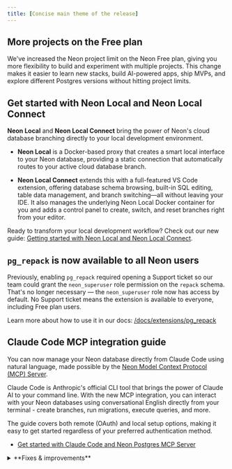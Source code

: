 ```yaml
---
title: [Concise main theme of the release]
---
```


## More projects on the Free plan

We've increased the Neon project limit on the Neon Free plan, giving you more flexibility to build and experiment with multiple projects. This change makes it easier to learn new stacks, build AI-powered apps, ship MVPs, and explore different Postgres versions without hitting project limits.

## Get started with Neon Local and Neon Local Connect

**Neon Local** and **Neon Local Connect** bring the power of Neon's cloud database branching directly to your local development environment.

- **Neon Local** is a Docker-based proxy that creates a smart local interface to your Neon database, providing a static connection that automatically routes to your active cloud database branch.

- **Neon Local Connect** extends this with a full-featured VS Code extension, offering database schema browsing, built-in SQL editing, table data management, and branch switching—all without leaving your IDE. It also manages the underlying Neon Local Docker container for you and adds a control panel to create, switch, and reset branches right from your editor.

Ready to transform your local development workflow? Check out our new guide: [Getting started with Neon Local and Neon Local Connect](https://neon.com/guides/neon-local).

## `pg_repack` is now available to all Neon users

Previously, enabling `pg_repack` required opening a Support ticket so our team could grant the `neon_superuser` role permission on the `repack` schema. That's no longer necessary — the `neon_superuser` role now has access by default. No Support ticket means the extension is available to everyone, including Free plan users.

Learn more about how to use it in our docs: [/docs/extensions/pg_repack](/docs/extensions/pg_repack)

## Claude Code MCP integration guide

You can now manage your Neon database directly from Claude Code using natural language, made possible by the [Neon Model Context Protocol (MCP) Server](https://github.com/neondatabase/mcp-server-neon).

Claude Code is Anthropic's official CLI tool that brings the power of Claude AI to your command line. With the new MCP integration, you can interact with your Neon databases using conversational English directly from your terminal - create branches, run migrations, execute queries, and more.

The guide covers both remote (OAuth) and local setup options, making it easy to get started regardless of your preferred authentication method.

- [Get started with Claude Code and Neon Postgres MCP Server](/guides/claude-code-mcp-neon)

<details>

<summary>**Fixes & improvements**</summary>

- [Short bullet describing a fix or improvement.]
- [Another short bullet, if applicable.]

</details>
